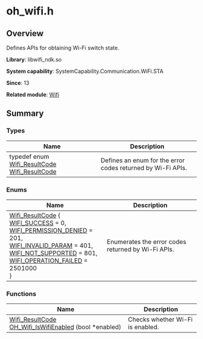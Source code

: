 # oh_wifi.h


## Overview

Defines APIs for obtaining Wi-Fi switch state.

**Library**: libwifi_ndk.so

**System capability**: SystemCapability.Communication.WiFi.STA

**Since**: 13

**Related module**: [Wifi](_wifi.md)


## Summary


### Types

| Name| Description|
| -------- | -------- |
| typedef enum [Wifi_ResultCode](_wifi.md#wifi_resultcode) [Wifi_ResultCode](_wifi.md#wifi_resultcode) | Defines an enum for the error codes returned by Wi-Fi APIs.|


### Enums

| Name| Description|
| -------- | -------- |
| [Wifi_ResultCode](_wifi.md#wifi_resultcode) {<br>[WIFI_SUCCESS](_wifi.md) = 0,<br>[WIFI_PERMISSION_DENIED](_wifi.md) = 201,<br>[WIFI_INVALID_PARAM](_wifi.md) = 401,<br>[WIFI_NOT_SUPPORTED](_wifi.md) = 801,<br>[WIFI_OPERATION_FAILED](_wifi.md) = 2501000<br>} | Enumerates the error codes returned by Wi-Fi APIs.|


### Functions

| Name| Description|
| -------- | -------- |
| [Wifi_ResultCode](_wifi.md#wifi_resultcode) [OH_Wifi_IsWifiEnabled](_wifi.md#oh_wifi_iswifienabled) (bool \*enabled) | Checks whether Wi-Fi is enabled.|
